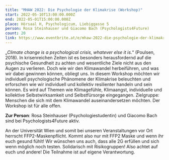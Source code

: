 ```yaml
---
title: "MHAW 2022: Die Psychologie der Klimakrise (Workshop)"
start: 2022-05-10T13:00:00.000Z
end: 2022-05-01T15:00:00.000Z
place: Hörsaal H, Psychologicum, Liebiggasse 5
person: Rosa Steinhauser und Giacomo Bach (Psychologists4Future)
count: 20
link: https://www.eventbrite.at/e/mhaw-2022-die-psychologie-der-klimakrise-workshop-tickets-331315653037
---
```

„*Climate change is a psychological crisis, whatever else it is*.“ (Poulsen, 2018). In krisenreichen Zeiten ist es besonders herausfordernd auf die psychische Gesundheit zu achten und wesentliche Ziele nicht aus den Augen zu verlieren. Doch wie wir den Klimawandel herbeiführen, und was wir dabei gewinnen können, obliegt uns. In diesem Workshop möchten wir individuell psychologische Phänomene der Klimakrise beleuchten und erforschen wie wir individuell und kollektiv resilienter handeln und sein können. Es wird auf Themen wie Klimagefühle, Klimaangst, individuelle und kollektive Selbstwirksamkeit und Selbstfürsorge eingegangen. Zielgruppe: Menschen die sich mit dem Klimawandel auseinandersetzen möchten. Der Workshop ist für alle offen.

**Zur Person**: Rosa Steinhauser (Psychologiestudentin) und Giacomo Bach sind bei Psychologists4Future aktiv. 

An der Universität Wien und somit bei unseren Veranstaltungen vor Ort herrscht FFP2-Maskenpflicht. Kommt also nur mit FFP2 Maske und wenn ihr euch gesund fühlt! Wir wünschen uns auch, dass alle 2G erfüllen und sich wenn möglich noch testen. Solidarisch mit Risikogruppen! Also achtet auf euch und andere! Die Teilnahme ist auf eigene Verantwortung.
